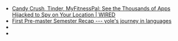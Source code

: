 - [Candy Crush, Tinder, MyFitnessPal: See the Thousands of Apps Hijacked to Spy on Your Location | WIRED](https://www.wired.com/story/gravy-location-data-app-leak-rtb)
- [First Pre-master Semester Recap --- yole's journey in languages](https://yole.blog/2025/01/11/first-pre-master-semester-recap/)
-
-